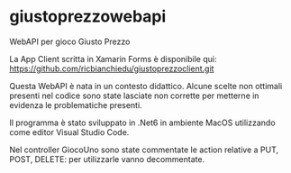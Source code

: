 # giustoprezzowebapi
WebAPI per gioco Giusto Prezzo

La App Client scritta in Xamarin Forms è disponibile qui: https://github.com/ricbianchiedu/giustoprezzoclient.git 

Questa WebAPI è nata in un contesto didattico. Alcune scelte non ottimali presenti nel codice sono state lasciate non corrette per metterne in evidenza le problematiche presenti.

Il programma è stato sviluppato in .Net6 in ambiente MacOS utilizzando come editor Visual Studio Code.

Nel controller GiocoUno sono state commentate le action relative a PUT, POST, DELETE: per utilizzarle vanno decommentate.
